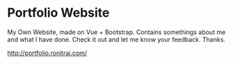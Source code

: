 # Portfolio Website
My Own Website, made on Vue + Bootstrap. Contains somethings about me and what I have done. Check it out and let me know your feedback. Thanks.

http://portfolio.ronitrai.com/
